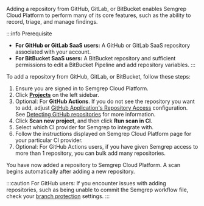 Adding a repository from GitHub, GitLab, or BitBucket enables Semgrep Cloud Platform to perform many of its core features, such as the ability to record, triage, and manage findings.

:::info Prerequisite
* **For GitHub or GitLab SaaS users:** A GitHub or GitLab SaaS repository associated with your account.
* **For BitBucket SaaS users:** A BitBucket repository and sufficient permissions to edit a BitBucket Pipeline and add repository variables.
:::

To add a repository from GitHub, GitLab, or BitBucket, follow these steps:

1. Ensure you are signed in to Semgrep Cloud Platform.
2. Click **[Projects](https://semgrep.dev/orgs/-/projects)** on the left sidebar.
3. Optional: For **GitHub Actions**. If you do not see the repository you want to add, adjust [GitHub Application's Repository Access](https://github.com/settings/installations) configuration. See [Detecting GitHub repositories](#detecting-github-repositories) for more information.
4. Click **Scan new project**, and then click **Run scan in CI**.
5. Select which CI provider for Semgrep to integrate with.
6. Follow the instructions displayed on Semgrep Cloud Platform page for your particular CI provider.
7. Optional: For GitHub Actions users, if you have given Semgrep access to more than 1 repository, you can bulk add many repositories.

You have now added a repository to Semgrep Cloud Platform. A scan begins automatically after adding a new repository.

:::caution
For GitHub users: If you encounter issues with adding repositories, such as being unable to commit the Semgrep workflow file, check your [branch protection](https://docs.github.com/en/repositories/configuring-branches-and-merges-in-your-repository/managing-protected-branches/about-protected-branches) settings.
:::
